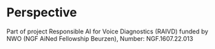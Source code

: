 # Perspective
Part of project Responsible AI for Voice Diagnostics (RAIVD) funded by NWO (NGF AiNed Fellowship Beurzen), Number: NGF.1607.22.013
